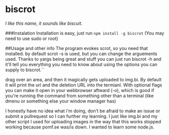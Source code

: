 biscrot
=======
*I like this name, it sounds like biscuit.*

###Instalation
Installation is easy, just run
`npm install -g biscrot`
(You may need to use sudo or root)

##Usage and other info
The program evokes scrot, so you need that installed. by default scrot -s is used, but you can change the arguements used. Thanks to yargs being great and stuff you can just run biscrot -h and it'll tell you everything you need to know about using the options you can supply to biscrot.``

drag over an area, and then it magically gets uploaded to img.bi. By default it will print the url and the deletion URL into the termianl. With optional flags you can make it open in your webbrowser aftward (-o), which is good if you're running the command from something other than a terminal (like dmenu or something else your window manager has)


I honestly have no idea what i'm doing, don't be afraid to make an issue or submit a pullrequest so I can further my learning. I just like img.bi and my other script I used for uploading images in the way that this works stopped working because pomf.se was/is down. I wanted to learn some node.js.
